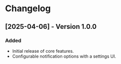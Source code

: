 # Changelog

## [2025-04-06] - Version 1.0.0

### Added
- Initial release of core features.
- Configurable notification options with a settings UI.
